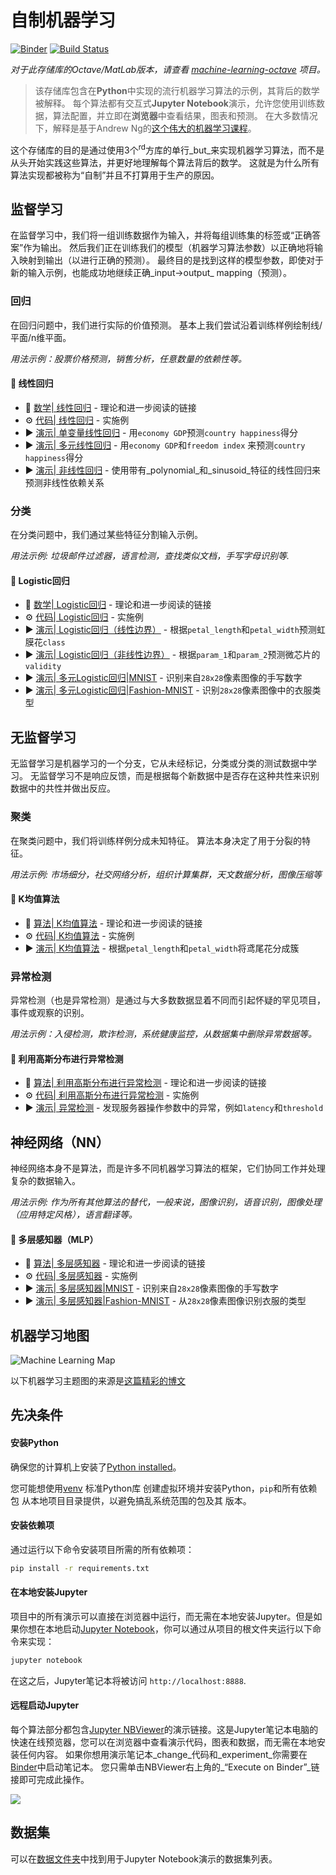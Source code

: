 # 自制机器学习

[![Binder](https://mybinder.org/badge_logo.svg)](https://mybinder.org/v2/gh/trekhleb/homemade-machine-learning/master?filepath=notebooks)
[![Build Status](https://travis-ci.org/trekhleb/homemade-machine-learning.svg?branch=master)](https://travis-ci.org/trekhleb/homemade-machine-learning)

_对于此存储库的Octave/MatLab版本，请查看 [machine-learning-octave](https://github.com/shiguang1120/machine-learning-octave) 项目。_

> 该存储库包含在**Python**中实现的流行机器学习算法的示例，其背后的数学被解释。 每个算法都有交互式**Jupyter Notebook**演示，允许您使用训练数据，算法配置，并立即在**浏览器**中查看结果，图表和预测。 在大多数情况下，解释是基于Andrew Ng的[这个伟大的机器学习课程](https://www.coursera.org/learn/machine-learning)。

这个存储库的目的是通过使用3个<sup>rd</sup>方库的单行_but_来实现机器学习算法，而不是从头开始实践这些算法，并更好地理解每个算法背后的数学。 这就是为什么所有算法实现都被称为“自制”并且不打算用于生产的原因。

## 监督学习

在监督学习中，我们将一组训练数据作为输入，并将每组训练集的标签或“正确答案”作为输出。 然后我们正在训练我们的模型（机器学习算法参数）以正确地将输入映射到输出（以进行正确的预测）。 最终目的是找到这样的模型参数，即使对于新的输入示例，也能成功地继续正确_input→output_ mapping（预测）。

### 回归

在回归问题中，我们进行实际的价值预测。 基本上我们尝试沿着训练样例绘制线/平面/n维平面。

_用法示例：股票价格预测，销售分析，任意数量的依赖性等。_

#### 🤖 线性回归

- 📗 [数学| 线性回归](homemade/linear_regression) - 理论和进一步阅读的链接
- ⚙️ [代码| 线性回归](homemade/linear_regression/linear_regression.py) - 实施例
- ▶️ [演示| 单变量线性回归](https://nbviewer.jupyter.org/github/trekhleb/homemade-machine-learning/blob/master/notebooks/linear_regression/univariate_linear_regression_demo.ipynb) - 用`economy GDP`预测`country happiness`得分
- ▶️ [演示| 多元线性回归](https://nbviewer.jupyter.org/github/trekhleb/homemade-machine-learning/blob/master/notebooks/linear_regression/multivariate_linear_regression_demo.ipynb) - 用`economy GDP`和`freedom index` 来预测`country happiness`得分
- ▶️ [演示| 非线性回归](https://nbviewer.jupyter.org/github/trekhleb/homemade-machine-learning/blob/master/notebooks/linear_regression/non_linear_regression_demo.ipynb) - 使用带有_polynomial_和_sinusoid_特征的线性回归来预测非线性依赖关系

### 分类

在分类问题中，我们通过某些特征分割输入示例。

_用法示例: 垃圾邮件过滤器，语言检测，查找类似文档，手写字母识别等._

#### 🤖 Logistic回归

- 📗 [数学| Logistic回归](homemade/logistic_regression) - 理论和进一步阅读的链接
- ⚙️ [代码| Logistic回归](homemade/logistic_regression/logistic_regression.py) - 实施例
- ▶️ [演示| Logistic回归（线性边界）](https://nbviewer.jupyter.org/github/trekhleb/homemade-machine-learning/blob/master/notebooks/logistic_regression/logistic_regression_with_linear_boundary_demo.ipynb) - 根据`petal_length`和`petal_width`预测虹膜花`class`
- ▶️ [演示| Logistic回归（非线性边界）](https://nbviewer.jupyter.org/github/trekhleb/homemade-machine-learning/blob/master/notebooks/logistic_regression/logistic_regression_with_non_linear_boundary_demo.ipynb) - 根据`param_1`和`param_2`预测微芯片的`validity`
- ▶️ [演示| 多元Logistic回归|MNIST](https://nbviewer.jupyter.org/github/trekhleb/homemade-machine-learning/blob/master/notebooks/logistic_regression/multivariate_logistic_regression_demo.ipynb) - 识别来自`28x28`像素图像的手写数字
- ▶️ [演示| 多元Logistic回归|Fashion-MNIST](https://nbviewer.jupyter.org/github/trekhleb/homemade-machine-learning/blob/master/notebooks/logistic_regression/multivariate_logistic_regression_fashion_demo.ipynb) - 识别`28x28`像素图像中的衣服类型

## 无监督学习

无监督学习是机器学习的一个分支，它从未经标记，分类或分类的测试数据中学习。 无监督学习不是响应反馈，而是根据每个新数据中是否存在这种共性来识别数据中的共性并做出反应。

### 聚类

在聚类问题中，我们将训练样例分成未知特征。 算法本身决定了用于分裂的特征。

_用法示例: 市场细分，社交网络分析，组织计算集群，天文数据分析，图像压缩等_

#### 🤖 K均值算法

- 📗 [算法| K均值算法](homemade/k_means) - 理论和进一步阅读的链接
- ⚙️ [代码| K均值算法](homemade/k_means/k_means.py) - 实施例
- ▶️ [演示| K均值算法](https://nbviewer.jupyter.org/github/trekhleb/homemade-machine-learning/blob/master/notebooks/k_means/k_means_demo.ipynb) - 根据`petal_length`和`petal_width`将鸢尾花分成簇

### 异常检测

异常检测（也是异常检测）是通过与大多数数据显着不同而引起怀疑的罕见项目，事件或观察的识别。

_用法示例：入侵检测，欺诈检测，系统健康监控，从数据集中删除异常数据等。_

#### 🤖 利用高斯分布进行异常检测

- 📗 [算法| 利用高斯分布进行异常检测](homemade/anomaly_detection) - 理论和进一步阅读的链接
- ⚙️ [代码| 利用高斯分布进行异常检测](homemade/anomaly_detection/gaussian_anomaly_detection.py) - 实施例
- ▶️ [演示| 异常检测](https://nbviewer.jupyter.org/github/trekhleb/homemade-machine-learning/blob/master/notebooks/anomaly_detection/anomaly_detection_gaussian_demo.ipynb) - 发现服务器操作参数中的异常，例如`latency`和`threshold`

## 神经网络（NN）

神经网络本身不是算法，而是许多不同机器学习算法的框架，它们协同工作并处理复杂的数据输入。

_用法示例: 作为所有其他算法的替代，一般来说，图像识别，语音识别，图像处理（应用特定风格），语言翻译等。_

#### 🤖 多层感知器（MLP）

- 📗 [算法| 多层感知器](homemade/neural_network) - 理论和进一步阅读的链接
- ⚙️ [代码| 多层感知器](homemade/neural_network/multilayer_perceptron.py) - 实施例
- ▶️ [演示| 多层感知器|MNIST](https://nbviewer.jupyter.org/github/trekhleb/homemade-machine-learning/blob/master/notebooks/neural_network/multilayer_perceptron_demo.ipynb) - 识别来自`28x28`像素图像的手写数字
- ▶️ [演示| 多层感知器|Fashion-MNIST](https://nbviewer.jupyter.org/github/trekhleb/homemade-machine-learning/blob/master/notebooks/neural_network/multilayer_perceptron_fashion_demo.ipynb) - 从`28x28`像素图像识别衣服的类型

## 机器学习地图

![Machine Learning Map](images/machine-learning-map.png)

以下机器学习主题图的来源是[这篇精彩的博文](https://vas3k.ru/blog/machine_learning/)

## 先决条件

#### 安装Python

确保您的计算机上安装了[Python installed](https://realpython.com/installing-python/)。

您可能想使用[venv](https://docs.python.org/3/library/venv.html) 标准Python库
创建虚拟环境并安装Python，`pip`和所有依赖包
从本地项目目录提供，以避免搞乱系统范围的包及其
版本。

#### 安装依赖项

通过运行以下命令安装项目所需的所有依赖项：

```bash
pip install -r requirements.txt
```

#### 在本地安装Jupyter

项目中的所有演示可以直接在浏览器中运行，而无需在本地安装Jupyter。但是如果你想在本地启动[Jupyter Notebook](http://jupyter.org/)，你可以通过从项目的根文件夹运行以下命令来实现：

```bash
jupyter notebook
```
在这之后，Jupyter笔记本将被访问 `http://localhost:8888`.

#### 远程启动Jupyter

每个算法部分都包含[Jupyter NBViewer](http://nbviewer.jupyter.org/)的演示链接。这是Jupyter笔记本电脑的快速在线预览器，您可以在浏览器中查看演示代码，图表和数据，而无需在本地安装任何内容。 如果你想用演示笔记本_change_代码和_experiment_你需要在[Binder](https://mybinder.org/)中启动笔记本。 您只需单击NBViewer右上角的_“Execute on Binder”_链接即可完成此操作。

![](./images/binder-button-place.png)

## 数据集

可以在[数据文件夹](data)中找到用于Jupyter Notebook演示的数据集列表。
